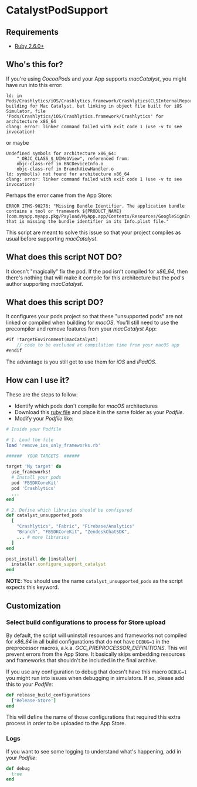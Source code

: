 # CatalystPodSupport
## Requirements
* [Ruby 2.6.0+](https://www.ruby-lang.org/en/downloads/)
## Who's this for?
If you're using _CocoaPods_ and your App supports _macCatalyst_, you might have run into this error:
```
ld: in Pods/Crashlytics/iOS/Crashlytics.framework/Crashlytics(CLSInternalReport.o), building for Mac Catalyst, but linking in object file built for iOS Simulator, file 'Pods/Crashlytics/iOS/Crashlytics.framework/Crashlytics' for architecture x86_64
clang: error: linker command failed with exit code 1 (use -v to see invocation)
```
or maybe
```
Undefined symbols for architecture x86_64:
    "_OBJC_CLASS_$_UIWebView", referenced from:
    objc-class-ref in BNCDeviceInfo.o
    objc-class-ref in BranchViewHandler.o
ld: symbol(s) not found for architecture x86_64
clang: error: linker command failed with exit code 1 (use -v to see invocation)
```
Perhaps the error came from the App Store:
```
ERROR ITMS-90276: "Missing Bundle Identifier. The application bundle contains a tool or framework ${PRODUCT_NAME} [com.myapp.myapp.pkg/Payload/MyApp.app/Contents/Resources/GoogleSignIn.bundle] that is missing the bundle identifier in its Info.plist file."
```

This script are meant to solve this issue so that your project compiles as usual before supporting _macCatalyst_.

## What does this script NOT DO?
It doesn't "magically" fix the pod. If the pod isn't compiled for _x86_64_, then there's nothing that will make it compile for this architecture but the pod's author supporting _macCatalyst_.

## What does this script DO?
It configures your pods project so that these "unsupported pods" are not linked or compiled when building for _macOS_. You'll still need to use the precompiler and remove features from your _macCatalyst_ App:
```swift
#if !targetEnvironment(macCatalyst) 
    // code to be excluded at compilation time from your macOS app
#endif
```
The advantage is you still get to use them for _iOS_ and _iPadOS_.

## How can I use it?
These are the steps to follow:

- Identify which pods don't compile for _macOS_ architectures
- Download this [ruby file](/remove_ios_only_frameworks.rb) and place it in the same folder as your _Podfile_.
- Modify your _Podfile_ like:

```ruby
# Inside your Podfile

# 1. Load the file
load 'remove_ios_only_frameworks.rb'

######  YOUR TARGETS  ######

target 'My target' do   
  use_frameworks!   
  # Install your pods   
  pod 'FBSDKCoreKit'
  pod 'Crashlytics' 
  ...
end

# 2. Define which libraries should be configured
def catalyst_unsupported_pods
  [
    "Crashlytics", "Fabric", "Firebase/Analytics"
    "Branch", "FBSDKCoreKit", "ZendeskChatSDK",
    ... # more libraries
  ]
end

post_install do |installer|   
  installer.configure_support_catalyst
end
```

**NOTE**: You should use the name `catalyst_unsupported_pods` as the script expects this keyword.

## Customization

### Select build configurations to process for Store upload
By default, the script will uninstall resources and frameworks not compiled for _x86_64_ in all build configurations that do not have `DEBUG=1` in the preprocessor macros, a.k.a. _GCC_PREPROCESSOR_DEFINITIONS_. This will prevent errors from the App Store. It basically skips embedding resources and frameworks that shouldn't be included in the final archive.

If you use any configuration to debug that doesn't have this macro `DEBUG=1` you might run into issues when debugging in simulators. If so, please add this to your _Podfile_:

```ruby
def release_build_configurations
  ['Release-Store']
end
```

This will define the name of those configurations that required this extra process in order to be uploaded to the App Store.

### Logs
If you want to see some logging to understand what's happening, add in your _Podfile_:
```ruby
def debug
  true
end
```


